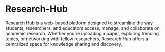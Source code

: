 # Research-Hub
Research Hub is a web-based platform designed to streamline the way students, researchers, and educators access, manage, and collaborate on academic research. Whether you're uploading a paper, exploring trending topics, or networking with fellow researchers, Research Hub offers a centralized space for knowledge sharing and discovery.
